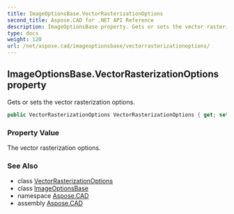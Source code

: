 ```yaml
---
title: ImageOptionsBase.VectorRasterizationOptions
second_title: Aspose.CAD for .NET API Reference
description: ImageOptionsBase property. Gets or sets the vector rasterization options
type: docs
weight: 120
url: /net/aspose.cad/imageoptionsbase/vectorrasterizationoptions/
---
```

## ImageOptionsBase.VectorRasterizationOptions property

Gets or sets the vector rasterization options.

```csharp
public VectorRasterizationOptions VectorRasterizationOptions { get; set; }
```

### Property Value

The vector rasterization options.

### See Also

* class [VectorRasterizationOptions](../../../aspose.cad.imageoptions/vectorrasterizationoptions/)
* class [ImageOptionsBase](../)
* namespace [Aspose.CAD](../../../aspose.cad/)
* assembly [Aspose.CAD](../../../)



